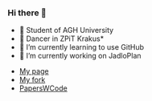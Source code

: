 ### Hi there 👋
- 💪 Student of AGH University
- 💃 Dancer in ZPiT Krakus*
- 🌱 I’m currently learning to use GitHub
- 🔭 I’m currently working on JadloPlan

* [My page](https://github.com/margaj366/margaj366.github.io.git)
* [My fork](https://github.com/margaj366/Ex.git)
* [PapersWCode](https://paperswithcode.com/paper/diffit-diffusion-vision-transformers-for)

<!--
**margaj366/margaj366** is a ✨ _special_ ✨ repository because its `README.md` (this file) appears on your GitHub profile.

Here are some ideas to get you started:

- 🔭 I’m currently working on ...
- 🌱 I’m currently learning ...
- 👯 I’m looking to collaborate on ...
- 🤔 I’m looking for help with ...
- 💬 Ask me about ...
- 📫 How to reach me: ...
- 😄 Pronouns: ...
- ⚡ Fun fact: ...
-->
